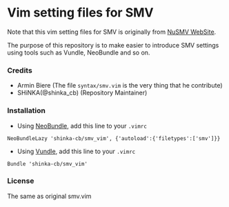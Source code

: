 Vim setting files for SMV
=========================

Note that this vim setting files for SMV is originally from [NuSMV WebSite](http://www.cs.cmu.edu/~modelcheck/smv/vimrc).

The purpose of this repository is to make easier to introduce SMV settings using tools such as Vundle, NeoBundle and so on.

### Credits
- Armin Biere (The file `syntax/smv.vim` is the very thing that he contribute)
- SHiNKA(@shinka_cb) (Repository Maintainer)

### Installation
- Using [NeoBundle](https://github.com/Shougo/neobundle.vim),
  add this line to your `.vimrc`

```vim
NeoBundleLazy 'shinka-cb/smv_vim', {'autoload':{'filetypes':['smv']}}
```

- Using [Vundle](https://github.com/gmarik/vundle),
  add this line to your `.vimrc`

```vim
Bundle 'shinka-cb/smv_vim'
```

### License
The same as original smv.vim
